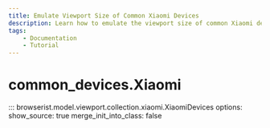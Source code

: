 ```yaml
---
title: Emulate Viewport Size of Common Xiaomi Devices
description: Learn how to emulate the viewport size of common Xiaomi devices in Browserist. Includes code examples for beginners and advanced users for web scraping and browser automation.
tags:
    - Documentation
    - Tutorial
---
```


# common_devices.Xiaomi

::: browserist.model.viewport.collection.xiaomi.XiaomiDevices
    options:
      show_source: true
      merge_init_into_class: false
